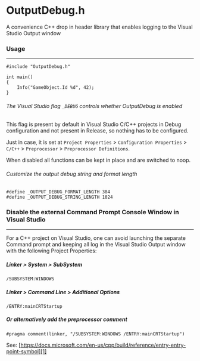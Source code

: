 # OutputDebug.h

A convenience C++ drop in header library that enables logging to the Visual Studio Output window

### Usage
---

```
#include "OutputDebug.h"

int main() 
{ 
    Info("GameObject.Id %d", 42); 
}
```

###### The Visual Studio flag `_DEBUG` controls whether OutputDebug is enabled

This flag is present by default in Visual Studio C/C++ projects in Debug configuration and not present in Release, so nothing has to be configured.

Just in case, it is set at `Project Properties` > `Configuration Properties` > `C/C++` > `Preprocessor` > `Preprocessor Definitions`.

When disabled all functions can be kept in place and are switched to noop.

###### Customize the output debug string and format length

```
#define _OUTPUT_DEBUG_FORMAT_LENGTH 384
#define _OUTPUT_DEBUG_STRING_LENGTH 1024
```

### Disable the external Command Prompt Console Window in Visual Studio 
---
 
For a C++ project on Visual Studio, one can avoid launching the separate Command prompt and keeping all log in the Visual Studio Output window with the following Project Properties:

##### Linker > System > SubSystem
 
```
/SUBSYSTEM:WINDOWS
```
  
##### Linker > Command Line > Additional Options
 
```
/ENTRY:mainCRTStartup
```

##### Or alternatively add the preprocessor comment
 
```
#pragma comment(linker, "/SUBSYSTEM:WINDOWS /ENTRY:mainCRTStartup")
```
 
See: [https://docs.microsoft.com/en-us/cpp/build/reference/entry-entry-point-symbol][1]

 [1]: https://docs.microsoft.com/en-us/cpp/build/reference/entry-entry-point-symbol
